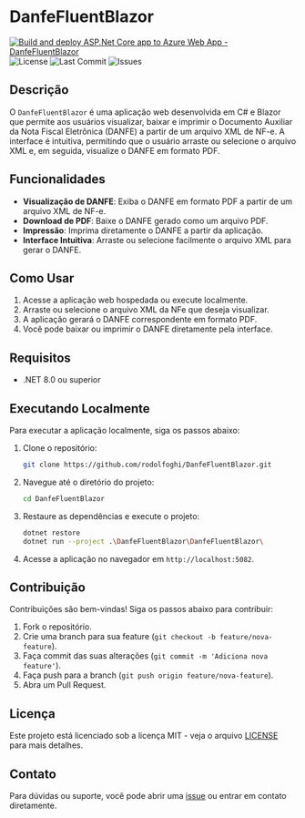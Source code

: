 # DanfeFluentBlazor

[![Build and deploy ASP.Net Core app to Azure Web App - DanfeFluentBlazor](https://github.com/rodolfoghi/DanfeFluentBlazor/actions/workflows/main_danfefluentblazor.yml/badge.svg)](https://github.com/rodolfoghi/DanfeFluentBlazor/actions/workflows/main_danfefluentblazor.yml)
![License](https://img.shields.io/github/license/rodolfoghi/DanfeFluentBlazor)
![Last Commit](https://img.shields.io/github/last-commit/rodolfoghi/DanfeFluentBlazor)
![Issues](https://img.shields.io/github/issues/rodolfoghi/DanfeFluentBlazor)

## Descrição

O `DanfeFluentBlazor` é uma aplicação web desenvolvida em C# e Blazor que permite aos usuários visualizar, baixar e imprimir o Documento Auxiliar da Nota Fiscal Eletrônica (DANFE) a partir de um arquivo XML de NF-e. A interface é intuitiva, permitindo que o usuário arraste ou selecione o arquivo XML e, em seguida, visualize o DANFE em formato PDF.

## Funcionalidades

- **Visualização de DANFE**: Exiba o DANFE em formato PDF a partir de um arquivo XML de NF-e.
- **Download de PDF**: Baixe o DANFE gerado como um arquivo PDF.
- **Impressão**: Imprima diretamente o DANFE a partir da aplicação.
- **Interface Intuitiva**: Arraste ou selecione facilmente o arquivo XML para gerar o DANFE.

## Como Usar

1. Acesse a aplicação web hospedada ou execute localmente.
2. Arraste ou selecione o arquivo XML da NFe que deseja visualizar.
3. A aplicação gerará o DANFE correspondente em formato PDF.
4. Você pode baixar ou imprimir o DANFE diretamente pela interface.

## Requisitos

- .NET 8.0 ou superior

## Executando Localmente

Para executar a aplicação localmente, siga os passos abaixo:

1. Clone o repositório:

    ```bash
    git clone https://github.com/rodolfoghi/DanfeFluentBlazor.git
    ```

2. Navegue até o diretório do projeto:

    ```bash
    cd DanfeFluentBlazor
    ```

3. Restaure as dependências e execute o projeto:

    ```bash
    dotnet restore
    dotnet run --project .\DanfeFluentBlazor\DanfeFluentBlazor\
    ```

4. Acesse a aplicação no navegador em `http://localhost:5082`.

## Contribuição

Contribuições são bem-vindas! Siga os passos abaixo para contribuir:

1. Fork o repositório.
2. Crie uma branch para sua feature (`git checkout -b feature/nova-feature`).
3. Faça commit das suas alterações (`git commit -m 'Adiciona nova feature'`).
4. Faça push para a branch (`git push origin feature/nova-feature`).
5. Abra um Pull Request.

## Licença

Este projeto está licenciado sob a licença MIT - veja o arquivo [LICENSE](LICENSE) para mais detalhes.

## Contato

Para dúvidas ou suporte, você pode abrir uma [issue](https://github.com/rodolfoghi/DanfeFluentBlazor/issues) ou entrar em contato diretamente.
